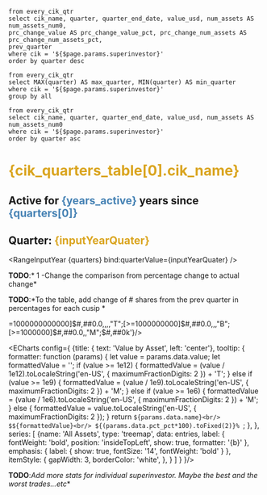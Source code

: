 
```cik_quarters_table
from every_cik_qtr
select cik_name, quarter, quarter_end_date, value_usd, num_assets AS num_assets_num0,
prc_change_value AS prc_change_value_pct, prc_change_num_assets AS prc_change_num_assets_pct,
prev_quarter
where cik = '${$page.params.superinvestor}'
order by quarter desc
```
<!-- -- ```cik_quarters_table_filtered
-- from every_cik_qtr
-- select quarter, value_usd
-- where quarter = '${inputYearQuater}'
-- ``` -->


```cik_max_min_quarter
from every_cik_qtr
select MAX(quarter) AS max_quarter, MIN(quarter) AS min_quarter
where cik = '${$page.params.superinvestor}'
group by all
```



<!-- -- ```cik_quarters_table_filtered_quarter
-- from every_cik_qtr
-- select 
--     *,
--     (value_usd - prev_value_usd) / prev_value_usd  AS pct_change_value_pct,
--     (num_assets - prev_num_assets) / prev_num_assets  AS pct_change_assets_pct,
-- where cik = '${$page.params.superinvestor}' AND quarter = '${inputYearQuater_cik}'
-- order by quarter desc
-- ``` -->



```cik_quarters_area
from every_cik_qtr
select cik_name, quarter, quarter_end_date, value_usd, num_assets AS num_assets_num0
where cik = '${$page.params.superinvestor}'
order by quarter asc
```

<script>
//  /** @type {import('./$types').PageData} */

import { writable } from 'svelte/store';

let quarters = cik_quarters_table.map(item => (item.quarter)).reverse();
$: years_active = quarters.length/4;
let inputYearQuaterStore = writable(quarters[quarters.length - 1]);
$: inputYearQuater = $inputYearQuaterStore;
$: inputYearQuaterStore.set(inputYearQuater)


$: entries = props.entries.filter(d => d.quarter === $inputYearQuaterStore);
$: quarter_filtered = cik_quarters_table.filter(d => d.quarter === $inputYearQuaterStore);
$: prev_quarter = quarter_filtered.map(item => (item.prev_quarter))[0];

const format_usd = '[>=1000000000000]$#,##0.0,,,,"T";[>=1000000000]$#,##0.0,,,"B";[>=1000000]$#,##0.0,,"M";$#,##0k'
const format_shares = '[>=1000000000]#,##0.0,,,"B";[>=1000000]#,##0.0,"M";#,##0k'
    

</script>

# <span style="color: goldenrod;">{cik_quarters_table[0].cik_name}</span>
## Active for **<span style="color: steelblue;">{years_active}</span>** years since **<span style="color: steelblue;">{quarters[0]}</span>**

<LineChart
title="Value($)"
    data={cik_quarters_area}
    x=quarter
    y=value_usd fmt={format_usd}
    yFmt={format_usd}>
    <!-- <ReferenceArea xMin="2018Q4" xMax="2020Q4"/> -->
</LineChart>

## Quarter: <span style="color: goldenrod;">{inputYearQuater}</span>
<RangeInputYear {quarters} bind:quarterValue={inputYearQuater} />

<!-- **TODO**:*Play with the color of the slider rail and the trail. Try the same color as the lineChart* -->
**TODO**:* 1 -Change the comparison from percentage change to actual change*



<BigValue
    data={quarter_filtered}
    title="Value($)"
    value=value_usd  
    fmt={format_usd}
    comparison=prc_change_value_pct
    comparisonTitle="% Over {prev_quarter}"
/>

<BigValue
    data={quarter_filtered}
    title="Assets"
    value=num_assets_num0   
    comparison=prc_change_num_assets_pct
    comparisonTitle="% Over {prev_quarter}"
/> 

<BigValue
    data={quarter_filtered}
    title="Placeholder: Synthetic P/L"
    value=num_assets_num0  
    fmt='#,##0'  
    comparison=prc_change_num_assets_pct
    omparisonTitle="% Over {prev_quarter}"
/> 

<!-- <BigValue
    data={quarter_filtered}
    title="Placeholder: Synthetic P/L - All time"
    value=num_assets_num0  
    fmt='#,##0'  
    comparison=prc_change_num_assets_pct
    omparisonTitle="% Over {prev_quarter}"
/>  -->

**TODO**:*To the table, add change of # shares from the prev quarter in percentages for each cusip *
<Tabs>
<Tab label="Table">

<DataTable data="{entries}" link="cusip" search="true" rows=9>
    <Column id="name"  title='Name'/>
    <Column id="cusip_ticker" title= "Ticker"/>
    <Column id="value" fmt={'[>=1000000000000]$#,##0.0,,,,"T";[>=1000000000]$#,##0.0,,,"B";[>=1000000]$#,##0.0,,"M";$#,##0k'}/>
    <Column id="shares" />
    <Column id="pct_pct" title='%' />  
</DataTable>
</Tab>


<Tabs/>
<Tab label="Chart">

<ECharts config={
    {title: {
            text: 'Value by Asset',
            left: 'center'},
        tooltip: {
        formatter: function (params) {
                    let value = params.data.value;
                    let formattedValue = '';
                    if (value >= 1e12) {
                        formattedValue = (value / 1e12).toLocaleString('en-US', { maximumFractionDigits: 2 }) + 'T';
                    } else if (value >= 1e9) {
                        formattedValue = (value / 1e9).toLocaleString('en-US', { maximumFractionDigits: 2 }) + 'M';
                    } else if (value >= 1e6) {
                        formattedValue = (value / 1e6).toLocaleString('en-US', { maximumFractionDigits: 2 }) + 'M';
                    } else {
                        formattedValue = value.toLocaleString('en-US', { maximumFractionDigits: 2 });
                    }
                    return `${params.data.name}<br/>
                    $${formattedValue}<br/>
                    ${(params.data.pct_pct*100).toFixed(2)}% `;
                },
    },
        series: [
        {name: 'All Assets',
            type: 'treemap',
            data: entries,
            label: {
                fontWeight: 'bold',
            position: 'insideTopLeft',
            show: true,
            formatter: '{b}'
            },
            emphasis: {
                label: {
                    show: true,
                    fontSize: '14',
                    fontWeight: 'bold'
                }
            },
            itemStyle: {
                gapWidth: 3,
                borderColor: 'white',
            },
        }
        ]
    }
}/>
    </Tab>
</Tabs>

**TODO**:*Add more stats for individual superinvestor. Maybe the best and the worst trades...etc**
